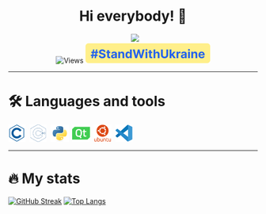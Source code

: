 <div id="header" align="center">
    <h1>Hi everybody! 👋</h1>&nbsp;
    <img src="https://media.giphy.com/media/1GEATImIxEXVR79Dhk/giphy.gif"/>
</div>

<div id="bages" align="center">
    <img src="https://komarev.com/ghpvc/?username=DarkSeriusCode&style=flat-square&color=gray" alt="Views"/>
    <img src="https://github.com/vshymanskyy/StandWithUkraine/blob/main/badges/StandWithUkraine.svg" alt="#StandWithUkraine"/>
</div>

---

# 🛠️ Languages and tools
<img src="https://github.com/devicons/devicon/blob/master/icons/c/c-line.svg" alt="C" width=7% height=7%>&nbsp;
<img src="https://github.com/devicons/devicon/blob/master/icons/cplusplus/cplusplus-line.svg" alt="C++" width=7% height=7%>&nbsp;
<img src="https://github.com/devicons/devicon/blob/master/icons/python/python-original.svg" alt="Python" width=7% height=7%>&nbsp;
<img src="https://github.com/devicons/devicon/blob/master/icons/qt/qt-original.svg" alt="Qt" width=7% height=7%>&nbsp;
<img src="https://github.com/devicons/devicon/blob/master/icons/ubuntu/ubuntu-plain-wordmark.svg" alt="Ubuntu" width=7% height=7%>&nbsp;
<img src="https://github.com/devicons/devicon/blob/master/icons/vscode/vscode-original.svg" alt="VSCode" width=7% height=7%>&nbsp;

---
# 🔥 My stats
[![GitHub Streak](http://github-readme-streak-stats.herokuapp.com?user=DarkSeriusCode&theme=tokyonight&date_format=j%20M%5B%20Y%5D)](https://git.io/streak-stats)
[![Top Langs](https://github-readme-stats.vercel.app/api/top-langs/?username=DarkSeriusCode&layout=compact&theme=tokyonight)](https://github.com/anuraghazra/github-readme-stats)
